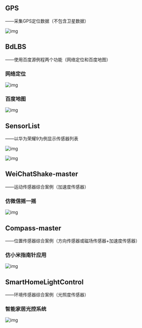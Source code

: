 ## GPS

——采集GPS定位数据（不包含卫星数据）

![img](file:///C:\Users\hhl\AppData\Local\Temp\ksohtml\wpsC73B.tmp.png)

## BdLBS

——使用百度源例程两个功能（网络定位和百度地图）

### 网络定位

![img](file:///C:\Users\hhl\AppData\Local\Temp\ksohtml\wps8F7E.tmp.png)

### 百度地图

![img](file:///C:\Users\hhl\AppData\Local\Temp\ksohtml\wpsE437.tmp.png)

## SensorList

——以华为荣耀9为例显示传感器列表

![img](file:///C:\Users\hhl\AppData\Local\Temp\ksohtml\wps670.tmp.png)

![img](file:///C:\Users\hhl\AppData\Local\Temp\ksohtml\wps243A.tmp.png)

## WeiChatShake-master

——运动传感器综合案例（加速度传感器）

### 仿微信摇一摇

![img](file:///C:\Users\hhl\AppData\Local\Temp\ksohtml\wpsF3C0.tmp.jpg)

## Compass-master

——位置传感器综合案例（方向传感器或磁场传感器+加速度传感器）

### 仿小米指南针应用

![img](file:///C:\Users\hhl\AppData\Local\Temp\ksohtml\wps48D2.tmp.png)

## SmartHomeLightControl

——环境传感器综合案例（光照度传感器）

### 智能家居光控系统

![img](file:///C:\Users\hhl\AppData\Local\Temp\ksohtml\wps6E9B.tmp.png)